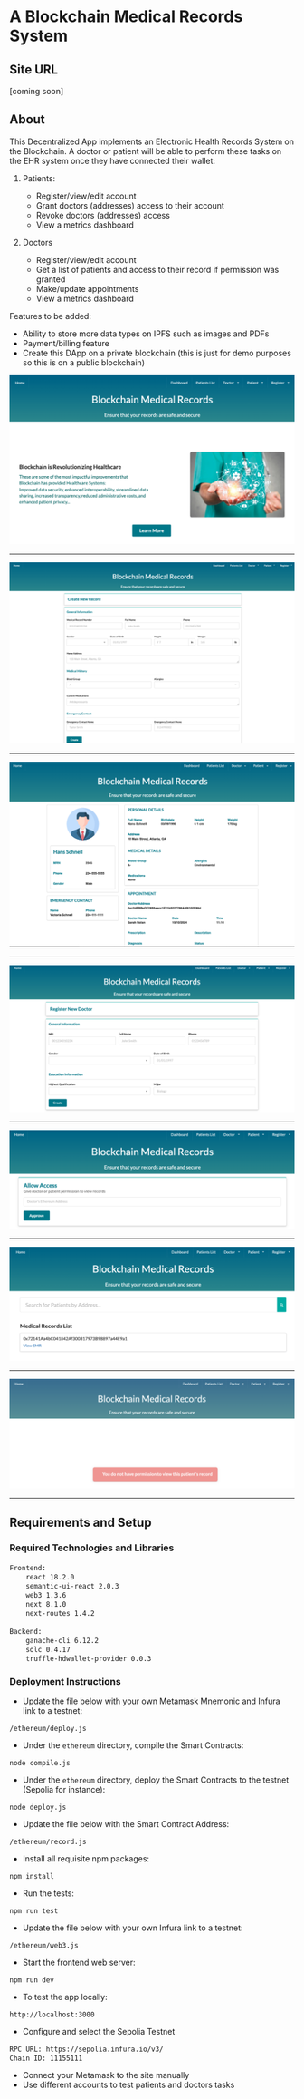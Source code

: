 # A Blockchain Medical Records System

## Site URL

[coming soon]

<!-- [EHR DApp URL](https://ehr.inovantech.com) -->

## About

This Decentralized App implements an Electronic Health Records System on the Blockchain. A doctor or patient will be able to perform these tasks on the EHR system once they have connected their wallet:

1. Patients:

   - Register/view/edit account
   - Grant doctors (addresses) access to their account
   - Revoke doctors (addresses) access
   - View a metrics dashboard

2. Doctors
   - Register/view/edit account
   - Get a list of patients and access to their record if permission was granted
   - Make/update appointments
   - View a metrics dashboard

Features to be added:

- Ability to store more data types on IPFS such as images and PDFs
- Payment/billing feature
- Create this DApp on a private blockchain (this is just for demo purposes so this is on a public blockchain)

<div style="margin:0px;">
    <img src="images/ehr-frontpage.png">
    <hr>
    <img src="images/ehr-patient-register.png">
    <hr>
    <img src="images/ehr-patient-record.png">
    <hr>
    <img src="images/ehr-doctor-register.png">
    <hr>
    <img src="images/ehr-patient-grant-access.png">
    <hr>
    <img src="images/ehr-doctor-view-list.png">
    <hr>
    <img src="images/ehr-doctor-no-access.png">
    <hr>
</div>

## Requirements and Setup

### Required Technologies and Libraries

```
Frontend:
    react 18.2.0
    semantic-ui-react 2.0.3
    web3 1.3.6
    next 8.1.0
    next-routes 1.4.2

Backend:
    ganache-cli 6.12.2
    solc 0.4.17
    truffle-hdwallet-provider 0.0.3
```

### Deployment Instructions

- Update the file below with your own Metamask Mnemonic and Infura link to a testnet:

```
/ethereum/deploy.js
```

- Under the `ethereum` directory, compile the Smart Contracts:

```
node compile.js
```

- Under the `ethereum` directory, deploy the Smart Contracts to the testnet (Sepolia for instance):

```
node deploy.js
```

- Update the file below with the Smart Contract Address:

```
/ethereum/record.js
```

- Install all requisite npm packages:

```
npm install
```

- Run the tests:

```
npm run test
```

- Update the file below with your own Infura link to a testnet:

```
/ethereum/web3.js
```

- Start the frontend web server:

```
npm run dev
```

- To test the app locally:

```
http://localhost:3000
```

- Configure and select the Sepolia Testnet

```
RPC URL: https://sepolia.infura.io/v3/
Chain ID: 11155111
```

- Connect your Metamask to the site manually
- Use different accounts to test patients and doctors tasks
